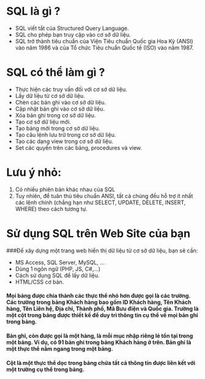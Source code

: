 # SQL là gì ?

- SQL viết tắt của Structured Query Language.
- SQL cho phép bạn truy cập vào cơ sở dữ liệu.
- SQL trở thành tiêu chuẩn của Viện Tiêu chuẩn Quốc gia Hoa Kỳ (ANSI) vào năm 1986 và của Tổ chức Tiêu chuẩn Quốc tế (ISO) vào năm 1987.

# SQL có thể làm gì ?

- Thực hiện các truy vấn đối với cơ sở dữ liệu.
- Lấy dữ liệu từ cơ sở dữ liệu.
- Chèn các bản ghi vào cơ sở dữ liệu.
- Cập nhật bản ghi vào cơ sở dữ liệu.
- Xóa bản ghi trong cơ sở dữ liệu.
- Tạo cơ sở dữ liệu mới.
- Tạo bảng mới trong cơ sở dữ liệu.
- Tạo câu lệnh lưu trữ trong cơ sở dữ liệu.
- Tạo các dạng view trong cơ sở dữ liệu.
- Set các quyền trên các bảng, procedures và view.

# Lưu ý nhỏ:

1. Có nhiều phiên bản khác nhau của SQL
2. Tuy nhiên, để tuân thủ tiêu chuẩn ANSI, tất cả chúng đều hỗ trợ ít nhất các lệnh chính (chẳng hạn như SELECT, UPDATE, DELETE, INSERT, WHERE) theo cách tương tự.

# Sử dụng SQL trên Web Site của bạn
###Để xây dựng một trang web hiển thị dữ liệu từ cơ sở dữ liệu, bạn sẽ cần:

- MS Access, SQL Server, MySQL, ...
- Dùng 1 ngôn ngữ (PHP, JS, C#,...)
- Cách sử dụng SQL để lấy dữ liệu.
- HTML/CSS cơ bản.

#### Mọi bảng được chia thành các thực thể nhỏ hơn được gọi là các trường. Các trường trong bảng Khách hàng bao gồm ID Khách hàng, Tên Khách hàng, Tên Liên hệ, Địa chỉ, Thành phố, Mã Bưu điện và Quốc gia. Trường là một cột trong bảng được thiết kế để duy trì thông tin cụ thể về mọi bản ghi trong bảng.
#### Bản ghi, còn được gọi là một hàng, là mỗi mục nhập riêng lẻ tồn tại trong một bảng. Ví dụ, có 91 bản ghi trong bảng Khách hàng ở trên. Bản ghi là một thực thể nằm ngang trong một bảng.
#### Cột là một thực thể dọc trong bảng chứa tất cả thông tin được liên kết với một trường cụ thể trong bảng.